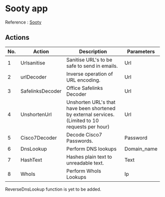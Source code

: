 # Sooty app
Reference : [Sooty](https://github.com/TheresAFewConors/Sooty)

## Actions

| No. | Action | Description | Parameters |
|-----|--------|-------------|------------|
|1 | Urlsanitise | Sanitise URL's to be safe to send in emails. | Url
|2 | urlDecoder | Inverse operation of URL encoding. | Url
|3 | SafelinksDecoder | Office Safelinks Decoder | Url
|4 | UnshortenUrl | Unshorten URL's that have been shortened by external services. (Limited to 10 requests per hour) | Url
|5 | Cisco7Decoder | Decode Cisco7 Passwords. | Password
|6 | DnsLookup | Perform DNS lookups | Domain_name
|7 | HashText | Hashes plain text to unreadable text. | Text
|8 | WhoIs | Perform WhoIs Lookups | Ip

ReverseDnsLookup function is yet to be added.
